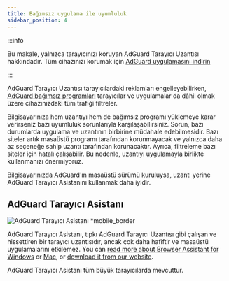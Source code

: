 ```yaml
---
title: Bağımsız uygulama ile uyumluluk
sidebar_position: 4
---
```


:::info

Bu makale, yalnızca tarayıcınızı koruyan AdGuard Tarayıcı Uzantısı hakkındadır. Tüm cihazınızı korumak için [AdGuard uygulamasını indirin](https://agrd.io/download-kb-adblock)

:::

AdGuard Tarayıcı Uzantısı tarayıcılardaki reklamları engelleyebilirken, [AdGuard bağımsız programları](/adguard-browser-extension/comparison-standalone) tarayıcılar ve uygulamalar da dâhil olmak üzere cihazınızdaki tüm trafiği filtreler.

Bilgisayarınıza hem uzantıyı hem de bağımsız programı yüklemeye karar verirseniz bazı uyumluluk sorunlarıyla karşılaşabilirsiniz. Sorun, bazı durumlarda uygulama ve uzantının birbirine müdahale edebilmesidir. Bazı siteler artık masaüstü programı tarafından korunmayacak ve yalnızca daha az seçeneğe sahip uzantı tarafından korunacaktır. Ayrıca, filtreleme bazı siteler için hatalı çalışabilir. Bu nedenle, uzantıyı uygulamayla birlikte kullanmanızı önermiyoruz.

Bilgisayarınızda AdGuard'ın masaüstü sürümü kuruluysa, uzantı yerine AdGuard Tarayıcı Asistanını kullanmak daha iyidir.

## AdGuard Tarayıcı Asistanı

![AdGuard Tarayıcı Asistanı \*mobile\_border](https://cdn.adtidy.org/content/kb/ad_blocker/browser_extension/ad_blocker_browser_extension_assistant.png)

AdGuard Tarayıcı Asistanı, tıpkı AdGuard Tarayıcı Uzantısı gibi çalışan ve hissettiren bir tarayıcı uzantısıdır, ancak çok daha hafiftir ve masaüstü uygulamalarını etkilemez. You can [read more about Browser Assistant for Windows](/adguard-for-windows/browser-assistant) or [Mac](/adguard-for-mac/features/browser-assistant), or [download it from our website](https://adguard.com/adguard-assistant/overview.html).

AdGuard Tarayıcı Asistanı tüm büyük tarayıcılarda mevcuttur.
